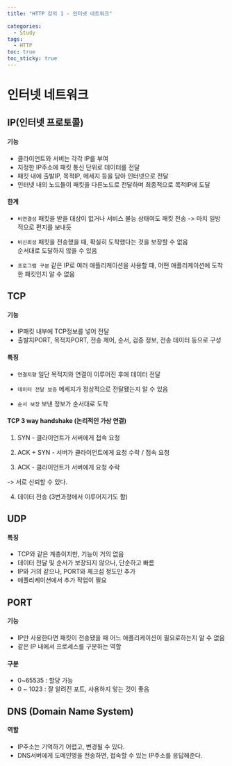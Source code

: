```yaml
---
title: "HTTP 강의 1 - 인터넷 네트워크"

categories:
  - Study
tags:
  - HTTP
toc: true
toc_sticky: true
---
```


# 인터넷 네트워크

## IP(인터넷 프로토콜)

#### 기능

- 클라이언트와 서버는 각각 IP를 부여
- 지정한 IP주소에 패킷 통신 단위로 데이터를 전달
- 패킷 내에 출발IP, 목적IP, 메세지 등을 담아 인터넷으로 전달
- 인터넷 내의 노드들이 패킷을 다른노드로 전달하며 최종적으로 목적IP에 도달

#### 한계

- `비연결성`
패킷을 받을 대상이 없거나 서비스 불능 상태여도 패킷 전송
-> 마치 일방적으로 편지를 보내듯

- `비신뢰성`
패킷을 전송했을 때, 확실히 도착했다는 것을 보장할 수 없음  
순서대로 도달하지 않을 수 있음

- `프로그램 구분`
같은 IP로 여러 애플리케이션을 사용할 때, 어떤 애플리케이션에 도착한 패킷인지 알 수 없음


## TCP

#### 기능

- IP패킷 내부에 TCP정보를 넣어 전달
- 출발지PORT, 목적지PORT, 전송 제어, 순서, 검증 정보, 전송 데이터 등으로 구성

#### 특징

- `연결지향`
일단 목적지와 연결이 이루어진 후에 데이터 전달

- `데이터 전달 보증`
메세지가 정상적으로 전달됐는지 알 수 있음

- `순서 보장`
보낸 정보가 순서대로 도착

#### TCP 3 way handshake (논리적인 가상 연결)

1. SYN - 클라이언트가 서버에게 접속 요청

2. ACK + SYN - 서버가 클라이언트에게 요청 수락 / 접속 요청

3. ACK - 클라이언트가 서버에게 요청 수락

-> 서로 신뢰할 수 있다.

4. 데이터 전송 (3번과정에서 이루어지기도 함)


## UDP

#### 특징

- TCP와 같은 계층이지만, 기능이 거의 없음
- 데이터 전달 및 순서가 보장되지 않으나, 단순하고 빠름
- IP와 거의 같으나, PORT와 체크섬 정도만 추가
- 애플리케이션에서 추가 작업이 필요


## PORT

#### 기능

- IP만 사용한다면 패킷이 전송됐을 때 어느 애플리케이션이 필요로하는지 알 수 없음
- 같은 IP 내에서 프로세스를 구분하는 역할

#### 구분

- 0~65535 : 할당 가능
- 0 ~ 1023 : 잘 알려진 포트, 사용하지 앟는 것이 좋음


## DNS (Domain Name System)

#### 역할
- IP주소는 기억하기 어렵고, 변경될 수 있다.
- DNS서버에게 도메인명을 전송하면, 접속할 수 있는 IP주소를 응답해준다.
